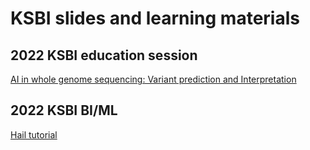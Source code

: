 # KSBI slides and learning materials

## 2022 KSBI education session
[AI in whole genome sequencing: Variant prediction and Interpretation](https://www.dropbox.com/s/rtx7wd6ty14j3z7/KSBI2022_%EA%B5%90%EC%9C%A1%EC%84%B8%EC%85%98_%EC%95%88%EC%A4%80%EC%9A%A9.pptx?dl=0)

## 2022 KSBI BI/ML
[Hail tutorial](https://github.com/joonan-lab/hail_tutorial)
